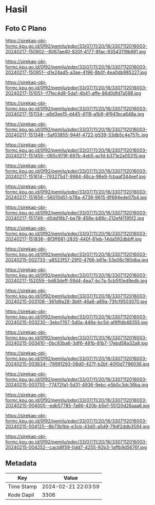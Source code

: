 # Hasil

## Foto C Plano

https://sirekap-obj-formc.kpu.go.id/0f92/pemilu/pdpr/33/07/11/20/16/3307112016003-20240217-150902--8067ae40-820f-4177-8fac-93543119b891.jpg

https://sirekap-obj-formc.kpu.go.id/0f92/pemilu/pdpr/33/07/11/20/16/3307112016003-20240217-150951--d1e24ad5-a3ae-4196-8b0f-4ea0db985227.jpg

https://sirekap-obj-formc.kpu.go.id/0f92/pemilu/pdpr/33/07/11/20/16/3307112016003-20240217-151051--f7fec4d9-5da1-4b41-affe-86d0dfd7a598.jpg

https://sirekap-obj-formc.kpu.go.id/0f92/pemilu/pdpr/33/07/11/20/16/3307112016003-20240217-151134--a9d3ee15-d445-4119-a1b9-4f941bca648a.jpg

https://sirekap-obj-formc.kpu.go.id/0f92/pemilu/pdpr/33/07/11/20/16/3307112016003-20240217-151348--5af03855-944f-4722-b539-33db5c4e757c.jpg

https://sirekap-obj-formc.kpu.go.id/0f92/pemilu/pdpr/33/07/11/20/16/3307112016003-20240217-151455--065c979f-697b-4eb5-acfd-b371e2a05315.jpg

https://sirekap-obj-formc.kpu.go.id/0f92/pemilu/pdpr/33/07/11/20/16/3307112016003-20240217-151614--793275d7-9984-46ca-98e9-fcbaaf344eef.jpg

https://sirekap-obj-formc.kpu.go.id/0f92/pemilu/pdpr/33/07/11/20/16/3307112016003-20240217-151656--56010d51-b78a-4739-9615-8f694ede07b4.jpg

https://sirekap-obj-formc.kpu.go.id/0f92/pemilu/pdpr/33/07/11/20/16/3307112016003-20240217-151749--d0dd16b7-be78-458e-b89c-212ef41195f2.jpg

https://sirekap-obj-formc.kpu.go.id/0f92/pemilu/pdpr/33/07/11/20/16/3307112016003-20240217-151836--8f3ff681-2835-440f-81eb-14da592dbbff.jpg

https://sirekap-obj-formc.kpu.go.id/0f92/pemilu/pdpr/33/07/11/20/16/3307112016003-20240215-002733--a8523f57-29f0-4766-b61e-53e06c180dba.jpg

https://sirekap-obj-formc.kpu.go.id/0f92/pemilu/pdpr/33/07/11/20/16/3307112016003-20240217-152059--bd63deff-59d4-4ea7-bc7a-5cb5f0ed9edb.jpg

https://sirekap-obj-formc.kpu.go.id/0f92/pemilu/pdpr/33/07/11/20/16/3307112016003-20240215-003108--361d9a28-3b6f-46a6-a89a-73fcf9503070.jpg

https://sirekap-obj-formc.kpu.go.id/0f92/pemilu/pdpr/33/07/11/20/16/3307112016003-20240215-003230--3ebcf767-5d0a-446e-bc5d-af8ffdb48355.jpg

https://sirekap-obj-formc.kpu.go.id/0f92/pemilu/pdpr/33/07/11/20/16/3307112016003-20240215-003410--0bc93ba6-3df6-481b-81b7-17ebd58a32a8.jpg

https://sirekap-obj-formc.kpu.go.id/0f92/pemilu/pdpr/33/07/11/20/16/3307112016003-20240215-003634--79991293-08d0-427f-b2bf-40f0d7796036.jpg

https://sirekap-obj-formc.kpu.go.id/0f92/pemilu/pdpr/33/07/11/20/16/3307112016003-20240215-003755--77472fa1-5d31-4936-9ebc-e5b5c3dc36ba.jpg

https://sirekap-obj-formc.kpu.go.id/0f92/pemilu/pdpr/33/07/11/20/16/3307112016003-20240215-004005--edb57785-7a66-420b-b5e1-55120d26aaa6.jpg

https://sirekap-obj-formc.kpu.go.id/0f92/pemilu/pdpr/33/07/11/20/16/3307112016003-20240215-004125--8b73b1bb-e3cb-43d0-a5d9-79df2ddb3594.jpg

https://sirekap-obj-formc.kpu.go.id/0f92/pemilu/pdpr/33/07/11/20/16/3307112016003-20240215-004252--cacb8f59-0dd7-4255-92b3-1affb9d5676f.jpg


## Metadata

| Key        | Value               |
| ---------- | ------------------- |
| Time Stamp | 2024-02-21 22:03:59 |
| Kode Dapil | 3306                |



